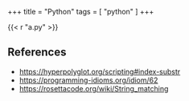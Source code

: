 +++
title = "Python"
tags = [ "python" ]
+++

{{< r "a.py" >}}

## References

- <https://hyperpolyglot.org/scripting#index-substr>
- <https://programming-idioms.org/idiom/62>
- <https://rosettacode.org/wiki/String_matching>
